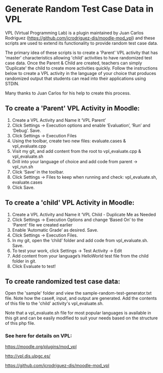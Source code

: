 # Generate Random Test Case Data in VPL
VPL (Virtual Programming Lab) is a plugin maintained by Juan Carlos Rodriguez (https://github.com/jcrodriguez-dis/moodle-mod_vpl) and these scripts are used to extend its functionality to provide random test case data.

The primary idea of these scripts is to create a 'Parent' VPL activity that has 'master' characteristics allowing 'child' activities to have randomized test case data. Once the Parent & Child are created, teachers can simply 'Duplicate' the child to create more activities quickly.  Follow the instructions below to create a VPL activity in the language of your choice that produces randomized output that students can read into their applications using STDIN.

Many thanks to Juan Carlos for his help to create this process.

## To create a 'Parent' VPL Activity in Moodle:
1. Create a VPL Activity and Name it ‘VPL Parent’
2. Click Settings -> Execution options and enable ‘Evaluation’, ‘Run’ and ‘Debug’. Save.
3. Click Settings -> Execution Files
4. Using the toolbar, create two new files: evaluate.cases & vpl_evaluate.cpp
5. Visit my git, and add content from the root to vpl_evaluate.cpp & vpl_evaluate.sh
6. Drill into your language of choice and add code from parent -> vpl_run.sh 
7. Click ‘Save’ in the toolbar.
8. Click Settings -> Files to keep when running and check: vpl_evaluate.sh, evaluate.cases
9. Click Save.

## To create a 'child' VPL Activity in Moodle:
1. Create a VPL Activity and Name it ‘VPL Child - Duplicate Me as Needed
2. Click Settings -> Execution Options and change ‘Based On’ to the ‘Parent’ file we created earlier
3. Enable ‘Automatic Grade’ as desired. Save.
4. Click Settings -> Execution Files.
5. In my git, open the ‘child’ folder and add code from vpl_evaluate.sh. Save.
6. To test your work, click Settings -> Test Activity -> Edit
7. Add content from your language’s HelloWorld test file from the child folder in git.
8. Click Evaluate to test!

## To create randomized test case data:
Open the 'sample' folder and view the sample-random-test-generator.txt file. Note how the case#, input, and output are generated.  Add the contents of this file to the 'child' activity's vpl_evaluate.sh. 

Note that a vpl_evaluate.sh file for most popular languages is available in this git and can be easily modified to suit your needs based on the structure of this php file.

### See here for details on VPL:
https://moodle.org/plugins/mod_vpl

http://vpl.dis.ulpgc.es/

https://github.com/jcrodriguez-dis/moodle-mod_vpl

